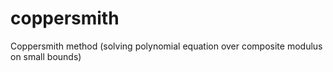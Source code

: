 # coppersmith
Coppersmith method (solving polynomial equation over composite modulus on small bounds)
